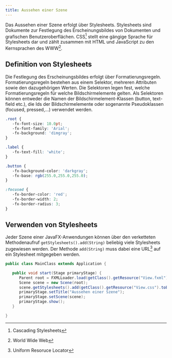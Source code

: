 ```yaml
---
title: Aussehen einer Szene
---
```


Das Aussehen einer Szene erfolgt über Stylesheets. Stylesheets sind Dokumente zur Festlegung des Erscheinungsbildes von Dokumenten und grafischen Benutzeroberflächen. CSS[^1] stellt eine gängige Sprache für Stylesheets dar und zählt zusammen mit HTML und JavaScript zu den Kernsprachen des WWW[^2]. 

## Definition von Stylesheets
Die Festlegung des Erscheinungsbildes erfolgt über Formatierungsregeln. Formatierungsregeln bestehen aus einem Selektor, mehreren Attributen sowie den dazugehörigen Werten. Die Selektoren legen fest, welche Formatierungsregeln für welche Bildschirmelemente gelten. Als Selektoren können entweder die Namen der Bildschirmelement-Klassen (button, text-field etc.), die Ids der Bildschirmelemente oder sogenannte Pseudoklassen (focused, pressed,…) verwendet werden.

```css
.root {
   -fx-font-size: 10.0pt;
   -fx-font-family: 'Arial';
   -fx-background: 'dimgray';
}

.label {
   -fx-text-fill: 'white';
}

.button {
   -fx-background-color: 'darkgray';
   -fx-base: rgb(255.0,255.0,255.0);
}

:focused {
   -fx-border-color: 'red';
   -fx-border-width: 2;
   -fx-border-radius: 3;
}
```

## Verwenden von Stylesheets
Jeder Szene einer JavaFX-Anwendungen können über den verketteten Methodenaufruf `getStylesheets().add(String)` beliebig viele Stylesheets zugewiesen werden. Der 
Methode `add(String)` muss dabei eine URL[^3] auf ein Stylesheet mitgegeben werden.

```java
public class MainClass extends Application {

   public void start(Stage primaryStage) {
      Parent root = FXMLLoader.load(getClass().getResource("View.fxml"));
      Scene scene = new Scene(root);      
      scene.getStylesheets().add(getClass().getResource("View.css").toExternalForm());
      primaryStage.setTitle("Aussehen einer Szene");
      primaryStage.setScene(scene);
      primaryStage.show();  
   }

}
```

[^1]: Cascading Stylesheets
[^2]: World Wide Web
[^3]: Uniform Resoruce Locator
